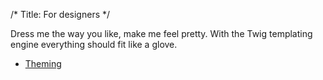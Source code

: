 /*
Title: For designers
*/

Dress me the way you like, make me feel pretty. With the Twig templating engine everything should fit like a glove.

- [Theming](/felix/docs/themes)
